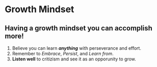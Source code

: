 # Growth Mindset

## Having a growth mindset you can accomplish more! 
1. Believe you can learn ***anything*** with perseverance and effort.
1. Remember to *Embrace*, *Persist*, and *Learn from*.
1. **Listen well** to critizism and see it as an opporunity to grow.